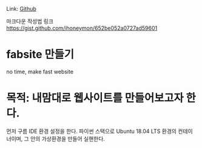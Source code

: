Link: [Github][githublink]

[githublink]: https://gist.github.com/ihoneymon/652be052a0727ad5960 "go MD"


마크다운 작성법 링크
https://gist.github.com/ihoneymon/652be052a0727ad59601

# fabsite 만들기
no time, make fast website

# 목적: 내맘대로 웹사이트를 만들어보고자 한다.
먼저 구름 IDE 환경 설정을 한다.
파이썬 스택으로 Ubuntu 18.04 LTS 환경의 컨테이너이며, 그 안의 가상환경을 만들어 실핸한다.



